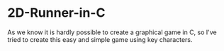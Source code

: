 # 2D-Runner-in-C
As we know it is hardly possible to create a graphical game in C, so I've tried to create this easy and simple game using key characters.
